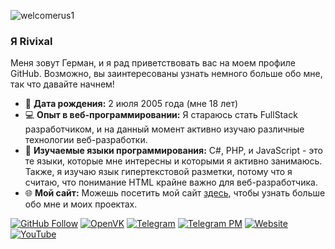 ![welcomerus1](https://github.com/Rivixal/Rivixal/assets/93471604/d3025f72-012e-43df-9173-ce942e855fcd)


### Я Rivixal
Меня зовут Герман, и я рад приветствовать вас на моем профиле GitHub. Возможно, вы заинтересованы узнать немного больше обо мне, так что давайте начнем!

- 🎂 **Дата рождения:** 2 июля 2005 года (мне 18 лет)
- 💻 **Опыт в веб-программировании:** Я стараюсь стать FullStack разработчиком, и на данный момент активно изучаю различные технологии веб-разработки.
- 📘 **Изучаемые языки программирования:** C#, PHP, и JavaScript - это те языки, которые мне интересны и которыми я активно занимаюсь. Также, я изучаю язык гипертекстовой разметки, потому что я считаю, что понимание HTML крайне важно для веб-разработчика.
- 🌐 **Мой сайт:** Можешь посетить мой сайт [здесь](https://rivixal.github.io), чтобы узнать больше обо мне и моих проектах.


[![GitHub Follow](https://img.shields.io/github/followers/rivixal?style=social)](https://github.com/rivixal)
[![OpenVK](https://img.shields.io/badge/OpenVK-Profile-darkgray)](https://ovk.to/maydilsiel)
[![Telegram](https://img.shields.io/badge/Telegram-Channel-blue)](https://t.me/rivixal_official)
[![Telegram PM](https://img.shields.io/badge/Telegram-PM-blue)](https://t.me/rivixal)
[![Website](https://img.shields.io/badge/Website-Site-black)](https://rivixal.github.io)
[![YouTube](https://img.shields.io/badge/Youtube-Rivixal-darkred)](https://youtube.com/@rivixal)


<!--
**Rivixal/Rivixal** is a ✨ _special_ ✨ repository because its `README.md` (this file) appears on your GitHub profile.

Here are some ideas to get you started:

- 🔭 I’m currently working on ...
- 🌱 I’m currently learning ...
- 👯 I’m looking to collaborate on ...
- 🤔 I’m looking for help with ...
- 💬 Ask me about ...
- 📫 How to reach me: ...
- 😄 Pronouns: ...
- ⚡ Fun fact: ...
-->
